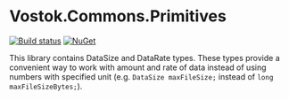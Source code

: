 # Vostok.Commons.Primitives

[![Build status](https://ci.appveyor.com/api/projects/status/github/vostok/commons.primitives?svg=true&branch=master)](https://ci.appveyor.com/project/vostok/commons.primitives/branch/master)
[![NuGet](https://img.shields.io/nuget/v/Vostok.Commons.Primitives.svg)](https://www.nuget.org/packages/Vostok.Commons.Primitives)

This library contains DataSize and DataRate types. These types provide a convenient way to work with amount and rate of data instead of using numbers with specified unit (e.g. `DataSize maxFileSize;` instead of `long maxFileSizeBytes;`).
